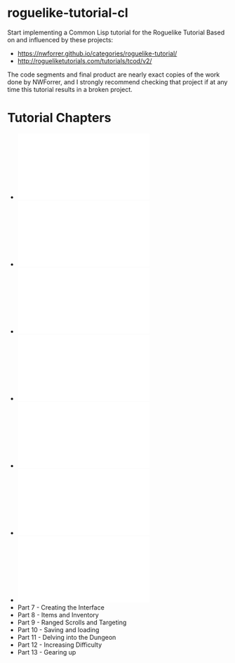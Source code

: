 # roguelike-tutorial-cl
Start implementing a Common Lisp tutorial for the Roguelike Tutorial
Based on and influenced by these projects:
  * https://nwforrer.github.io/categories/roguelike-tutorial/
  * http://rogueliketutorials.com/tutorials/tcod/v2/

The code segments and final product are nearly exact copies of the work done by NWForrer, and I strongly recommend checking that project if at any time this tutorial results in a broken project.

# Tutorial Chapters
* ![Part 0 - Setting Up](./docs/part-0.md)
* ![Part 1 - Drawing the ‘@’ symbol and moving it around](./docs/part-1.md)
* ![Part 2 - The generic Entity, the render functions, and the map](./docs/part-2.md)
* ![Part 3 - Generating a dungeon](./docs/part-3.md)
* ![Part 4 - Field of view](./docs/part-4.md)
* ![Part 5 - Placing enemies and kicking them (harmlessly)](./docs/part-5.md)
* ![Part 6 - Doing (and taking) some damage](./docs/part-6.md)
* Part 7 - Creating the Interface
* Part 8 - Items and Inventory
* Part 9 - Ranged Scrolls and Targeting
* Part 10 - Saving and loading
* Part 11 - Delving into the Dungeon
* Part 12 - Increasing Difficulty
* Part 13 - Gearing up
